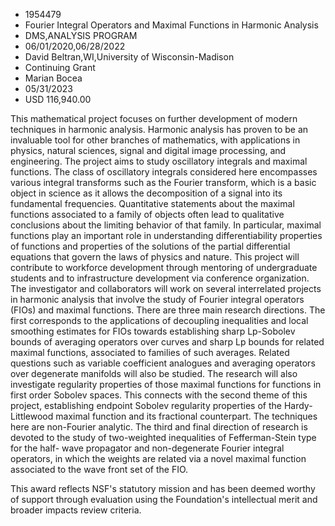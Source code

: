 
* 1954479
* Fourier Integral Operators and Maximal Functions in Harmonic Analysis
* DMS,ANALYSIS PROGRAM
* 06/01/2020,06/28/2022
* David Beltran,WI,University of Wisconsin-Madison
* Continuing Grant
* Marian Bocea
* 05/31/2023
* USD 116,940.00

This mathematical project focuses on further development of modern techniques in
harmonic analysis. Harmonic analysis has proven to be an invaluable tool for
other branches of mathematics, with applications in physics, natural sciences,
signal and digital image processing, and engineering. The project aims to study
oscillatory integrals and maximal functions. The class of oscillatory integrals
considered here encompasses various integral transforms such as the Fourier
transform, which is a basic object in science as it allows the decomposition of
a signal into its fundamental frequencies. Quantitative statements about the
maximal functions associated to a family of objects often lead to qualitative
conclusions about the limiting behavior of that family. In particular, maximal
functions play an important role in understanding differentiability properties
of functions and properties of the solutions of the partial differential
equations that govern the laws of physics and nature. This project will
contribute to workforce development through mentoring of undergraduate students
and to infrastructure development via conference organization. The investigator
and collaborators will work on several interrelated projects in harmonic
analysis that involve the study of Fourier integral operators (FIOs) and maximal
functions. There are three main research directions. The first corresponds to
the applications of decoupling inequalities and local smoothing estimates for
FIOs towards establishing sharp Lp-Sobolev bounds of averaging operators over
curves and sharp Lp bounds for related maximal functions, associated to families
of such averages. Related questions such as variable coefficient analogues and
averaging operators over degenerate manifolds will also be studied. The research
will also investigate regularity properties of those maximal functions for
functions in first order Sobolev spaces. This connects with the second theme of
this project, establishing endpoint Sobolev regularity properties of the Hardy-
Littlewood maximal function and its fractional counterpart. The techniques here
are non-Fourier analytic. The third and final direction of research is devoted
to the study of two-weighted inequalities of Fefferman-Stein type for the half-
wave propagator and non-degenerate Fourier integral operators, in which the
weights are related via a novel maximal function associated to the wave front
set of the FIO.

This award reflects NSF's statutory mission and has been deemed worthy of
support through evaluation using the Foundation's intellectual merit and broader
impacts review criteria.
